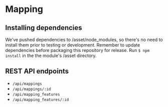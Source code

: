 # Mapping

## Installing dependencies

We've pushed dependencies to /asset/node_modules, so there's no need to install
them prior to testing or development. Remember to update dependencies before packaging
this repository for release. Run `$ npm install` in the the module's /asset directory.

## REST API endpoints

- `/api/mappings`
- `/api/mappings/:id`
- `/api/mapping_features`
- `/api/mapping_features/:id`
